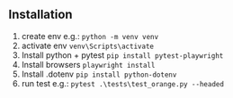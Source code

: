## Installation

1. create env
    e.g.: `python -m venv venv`
2. activate env
    `venv\Scripts\activate`
3. Install python + pytest
    `pip install pytest-playwright`
4. Install browsers
    `playwright install`
5. Install .dotenv
    `pip install python-dotenv`
6. run test
    e.g.: `pytest .\tests\test_orange.py --headed`
